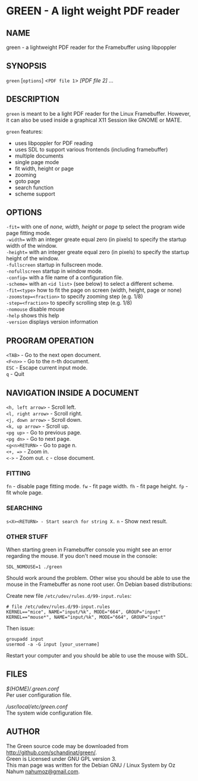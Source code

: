 GREEN - A light weight PDF reader
=======================================

NAME
----

green - a lightweight PDF reader for the Framebuffer using libpoppler

SYNOPSIS
--------

`green` [`options`] <`PDF file 1`> *[PDF file 2]* ...

DESCRIPTION
-----------

`green` is meant to be a light PDF reader for the Linux Framebuffer. 
However, it can also be used inside a graphical X11 Session like GNOME or
MATE. 

`green` features:

 - uses libpoppler for PDF reading
 - uses SDL to support various frontends (including framebuffer)
 - multiple documents
 - single page mode
 - fit width, height or page
 - zooming
 - goto page
 - search function
 - scheme support


OPTIONS
-------

`-fit=`
  with one of *none, width, height* or *page* tp select the program wide page fitting mode.  
`-width=` 
  with an integer greate equal zero (in pixels) to specify the startup width of the window.  
`-height=` 
  with an integer greate equal zero (in pixels) to specify the startup height of the window.  
`-fullscreen`
  startup in fullscreen mode.  
`-nofullscreen`
  startup in window mode.  
`-config=`
  with a file name of a configuration file.  
`-scheme=`
  with an `<id list>` (see below) to select a different scheme.  
`-fit=<type>`
  how to fit the page on screen (width, height, page or none)  
`-zoomstep=<fraction>`
  to specify zooming step (e.g. 1/8)  
`-step=<fraction>`
  to specify scrolling step (e.g. 1/8)  
`-nomouse`
  disable mouse  
`-help`
  shows this help  
`-version`
  displays version information  
  

PROGRAM OPERATION
------------------
`<TAB>` - Go to the next open document.   
`<F<n>>` - Go to the n-th document.    
`ESC` - Escape current input mode.      
`q` - Quit


NAVIGATION INSIDE A DOCUMENT
----------------------------
`<h, left arrow>` - Scroll left.  
`<l, right arrow>` - Scroll right.  
`<j, down arrow>` - Scroll down.  
`<k, up arrow>` - Scroll up.  
`<pg up>` - Go to previous page.  
`<pg dn>` - Go to next page.  
`<g<n>RETURN>` - Go to page n.  
`<+, =>` - Zoom in.  
`<->` - Zoom out. 
`c` - close document.

### FITTING
`fn` - disable page fitting mode.
`fw` - fit page width.
`fh` - fit page height.
`fp` - fit whole page.

### SEARCHING 
`s<X><RETURN> - Start search for string X.`
`n` - Show next result.

### OTHER STUFF
When starting green in Framebuffer console you might see an error regarding the mouse. 
If you don't need mouse in the console:

    SDL_NOMOUSE=1 ./green 

Should work around the problem. Other wise you should be able to use the mouse in the 
Framebuffer as none root user. 
On Debian based distributions:

Create new file `/etc/udev/rules.d/99-input.rules`:

    # file /etc/udev/rules.d/99-input.rules
    KERNEL=="mice", NAME="input/%k", MODE="664", GROUP="input"
    KERNEL=="mouse*", NAME="input/%k", MODE="664", GROUP="input"

Then issue:
    
    groupadd input
    usermod -a -G input [your_username]

Restart your computer and you should be able to use the mouse with SDL. 

FILES
-----
*$(HOME)/.green.conf*     
  Per user configuration file.  

*/usr/local/etc/green.conf*  
  The system wide configuration file.   


AUTHOR
------
The Green source code may be downloaded from <http://github.com/schandinat/green/>.   
Green is Licensed under GNU GPL version 3.  
This man page was written for the Debian GNU / Linux System by Oz Nahum <nahumoz@gmail.com>.

